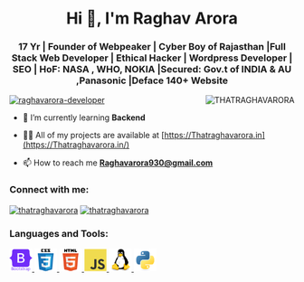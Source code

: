 <h1 align="center">Hi 👋, I'm Raghav Arora</h1>
<h3 align="center">17 Yr | Founder of Webpeaker | Cyber Boy of Rajasthan |Full Stack Web Developer | Ethical Hacker | Wordpress Developer | SEO | HoF: NASA , WHO, NOKIA |Secured: Gov.t of INDIA & AU ,Panasonic |Deface 140+ Website</h3>
<img align="right" src="https://i.redd.it/n8agw6z2smyb1.gif" alt="THATRAGHAVARORA" /> </p>

<p align="left"> <a href="https://github.com/ryo-ma/github-profile-trophy"><img src="https://github-profile-trophy.vercel.app/?username=raghavarora-developer" alt="raghavarora-developer" /></a> </p>

- 🌱 I’m currently learning **Backend**

- 👨‍💻 All of my projects are available at [https://Thatraghavarora.in](https://Thatraghavarora.in/)

- 📫 How to reach me **Raghavarora930@gmail.com**

<h3 align="left">Connect with me:</h3>
<p align="left">
<a href="https://linkedin.com/in/thatraghavarora" target="blank"><img align="center" src="https://raw.githubusercontent.com/rahuldkjain/github-profile-readme-generator/master/src/images/icons/Social/linked-in-alt.svg" alt="thatraghavarora" height="30" width="40" /></a>
<a href="https://instagram.com/thatraghavarora" target="blank"><img align="center" src="https://raw.githubusercontent.com/rahuldkjain/github-profile-readme-generator/master/src/images/icons/Social/instagram.svg" alt="thatraghavarora" height="30" width="40" /></a>
</p>

<h3 align="left">Languages and Tools:</h3>
<p align="left"> <a href="https://getbootstrap.com" target="_blank" rel="noreferrer"> <img src="https://raw.githubusercontent.com/devicons/devicon/master/icons/bootstrap/bootstrap-plain-wordmark.svg" alt="bootstrap" width="40" height="40"/> </a> <a href="https://www.w3schools.com/css/" target="_blank" rel="noreferrer"> <img src="https://raw.githubusercontent.com/devicons/devicon/master/icons/css3/css3-original-wordmark.svg" alt="css3" width="40" height="40"/> </a> <a href="https://www.w3.org/html/" target="_blank" rel="noreferrer"> <img src="https://raw.githubusercontent.com/devicons/devicon/master/icons/html5/html5-original-wordmark.svg" alt="html5" width="40" height="40"/> </a> <a href="https://developer.mozilla.org/en-US/docs/Web/JavaScript" target="_blank" rel="noreferrer"> <img src="https://raw.githubusercontent.com/devicons/devicon/master/icons/javascript/javascript-original.svg" alt="javascript" width="40" height="40"/> </a> <a href="https://www.linux.org/" target="_blank" rel="noreferrer"> <img src="https://raw.githubusercontent.com/devicons/devicon/master/icons/linux/linux-original.svg" alt="linux" width="40" height="40"/> </a> <a href="https://www.python.org" target="_blank" rel="noreferrer"> <img src="https://raw.githubusercontent.com/devicons/devicon/master/icons/python/python-original.svg" alt="python" width="40" height="40"/> </a> </p>


